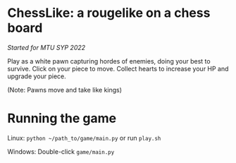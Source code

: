 # ChessLike: a rougelike on a chess board
*Started for MTU SYP 2022*

Play as a white pawn capturing hordes of enemies, doing your best to survive. Click on your piece to move. Collect hearts to increase your HP and upgrade your piece.

(Note: Pawns move and take like kings)

# Running the game
Linux: `python ~/path_to/game/main.py` or run `play.sh`

Windows: Double-click `game/main.py`
